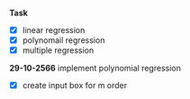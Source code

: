 **Task**
- [x] linear regression
- [x] polynomail regression
- [x] multiple regression

**29-10-2566**
implement polynomial regression
- [x] create input box for m order 